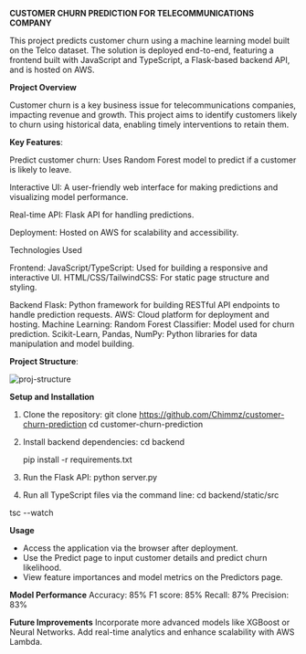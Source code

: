 **CUSTOMER CHURN PREDICTION FOR TELECOMMUNICATIONS COMPANY**

This project predicts customer churn using a machine learning model built on the Telco dataset. The solution is deployed end-to-end, featuring a frontend built with JavaScript and TypeScript, a Flask-based backend API, and is hosted on AWS.

**Project Overview**

Customer churn is a key business issue for telecommunications companies, impacting revenue and growth. This project aims to identify customers likely to churn using historical data, enabling timely interventions to retain them.

**Key Features**:

Predict customer churn: Uses Random Forest model to predict if a customer is likely to leave.

Interactive UI: A user-friendly web interface for making predictions and visualizing model performance.

Real-time API: Flask API for handling predictions.

Deployment: Hosted on AWS for scalability and accessibility.

Technologies Used

Frontend:
JavaScript/TypeScript: Used for building a responsive and interactive UI.
HTML/CSS/TailwindCSS: For static page structure and styling.

Backend
Flask: Python framework for building RESTful API endpoints to handle prediction requests.
AWS: Cloud platform for deployment and hosting.
Machine Learning:
Random Forest Classifier: Model used for churn prediction.
Scikit-Learn, Pandas, NumPy: Python libraries for data manipulation and model building.

**Project Structure**:

![proj-structure](https://github.com/user-attachments/assets/ea9ffe59-56fc-4b99-aaad-58e179cf5d90)


**Setup and Installation**

1. Clone the repository:
  git clone https://github.com/Chimmz/customer-churn-prediction
  cd customer-churn-prediction
2. Install backend dependencies:
   cd backend
   
   pip install -r requirements.txt
  
4. Run the Flask API:
   python server.py
   
6. Run all TypeScript files via the command line:
  cd backend/static/src
  
  tsc --watch

**Usage**
- Access the application via the browser after deployment.
- Use the Predict page to input customer details and predict churn likelihood.
- View feature importances and model metrics on the Predictors page.
  
**Model Performance**
Accuracy:  85%
F1 score:  85%
Recall:  87%
Precision:  83%

**Future Improvements**
Incorporate more advanced models like XGBoost or Neural Networks.
Add real-time analytics and enhance scalability with AWS Lambda.

